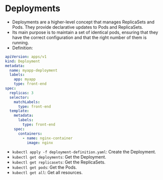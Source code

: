 # Deployments

- Deployments are a higher-level concept that manages ReplicaSets and Pods. They provide declarative updates to Pods and ReplicaSets.
- Its main purpose is to maintain a set of identical pods, ensuring that they have the correct configuration and that the right number of them is running.
- Definition:

```yaml
apiVersion: apps/v1
kind: Deployment
metadata:
  name: myapp-deployment
  labels:
    app: myapp
    type: front-end
spec:
  replicas: 3
  selector:
    matchLabels:
      type: front-end
  template:
    metadata:
      labels:
        type: front-end
    spec:
      containers:
        - name: nginx-container
          image: nginx
```

- `kubectl apply -f deployment-definition.yaml`: Create the Deployment.
- `kubectl get deployments`: Get the Deployment.
- `kubectl get replicasets`: Get the ReplicaSets.
- `kubectl get pods`: Get the Pods.
- `kubectl get all`: Get all resources.
